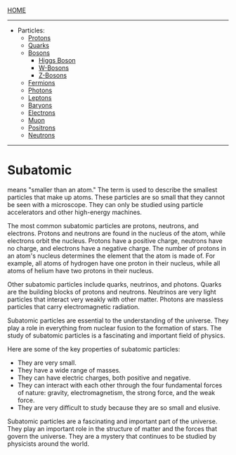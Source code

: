[HOME](/README.md)  

--------------------

- Particles:
  - [Protons](/assets/docs/universe/subAtomic/particles/Protons/readme.md)      
  - [Quarks](/assets/docs/universe/subAtomic/particles/Quarks/readme.md)
  - [Bosons](/assets/docs/universe/subAtomic/particles/Bosons/readme.md)
    - [Higgs Boson](/assets/docs/universe/subAtomic/particles/Bosons/HiggsBoson/readme.md)    
    - [W-Bosons](/assets/docs/universe/subAtomic/particles/Bosons/WBoson/readme.md)
    - [Z-Bosons](/assets/docs/universe/subAtomic/particles/Bosons/ZBoson/readme.md)     
  - [Fermions](/assets/docs/universe/subAtomic/particles/Fermions/readme.md)
  - [Photons](/assets/docs/universe/subAtomic/particles/Photons/readme.md)
  - [Leptons](/assets/docs/universe/subAtomic/particles/Leptons/readme.md)
  - [Baryons](/assets/docs/universe/subAtomic/particles/Baryons/readme.md)
  - [Electrons](/assets/docs/universe/subAtomic/particles/Eletrons/readme.md)
  - [Muon](/assets/docs/universe/subAtomic/particles/Muon/readme.md)
  - [Positrons](/assets/docs/universe/subAtomic/particles/Positrons/readme.md)
  - [Neutrons](/assets/docs/universe/subAtomic/particles/Neutrons/readme.md)        


--------------------    

# Subatomic  

means "smaller than an atom." The term is used to describe the smallest particles that make up atoms. These particles are so small that they cannot be seen with a microscope. They can only be studied using particle accelerators and other high-energy machines.

The most common subatomic particles are protons, neutrons, and electrons. Protons and neutrons are found in the nucleus of the atom, while electrons orbit the nucleus. Protons have a positive charge, neutrons have no charge, and electrons have a negative charge. The number of protons in an atom's nucleus determines the element that the atom is made of. For example, all atoms of hydrogen have one proton in their nucleus, while all atoms of helium have two protons in their nucleus.

Other subatomic particles include quarks, neutrinos, and photons. Quarks are the building blocks of protons and neutrons. Neutrinos are very light particles that interact very weakly with other matter. Photons are massless particles that carry electromagnetic radiation.

Subatomic particles are essential to the understanding of the universe. They play a role in everything from nuclear fusion to the formation of stars. The study of subatomic particles is a fascinating and important field of physics.

Here are some of the key properties of subatomic particles:

* They are very small.
* They have a wide range of masses.
* They can have electric charges, both positive and negative.
* They can interact with each other through the four fundamental forces of nature: gravity, electromagnetism, the strong force, and the weak force.
* They are very difficult to study because they are so small and elusive.

Subatomic particles are a fascinating and important part of the universe. They play an important role in the structure of matter and the forces that govern the universe. They are a mystery that continues to be studied by physicists around the world.
